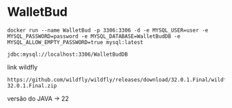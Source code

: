 # WalletBud

```
docker run --name WalletBud -p 3306:3306 -d -e MYSQL_USER=user -e MYSQL_PASSWORD=password -e MYSQL_DATABASE=WalletBudDB -e MYSQL_ALLOW_EMPTY_PASSWORD=true mysql:latest
```

```
jdbc:mysql://localhost:3306/WalletBudDB
```

link wildfly
```
https://github.com/wildfly/wildfly/releases/download/32.0.1.Final/wildfly-32.0.1.Final.zip
```

versão do JAVA -> 22
